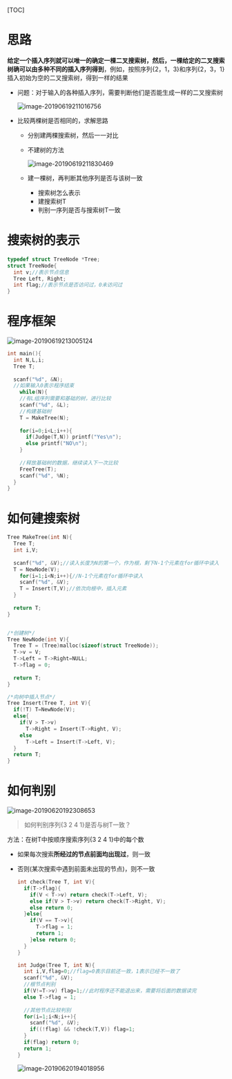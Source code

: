 [TOC]

# 思路

**给定一个插入序列就可以唯一的确定一棵二叉搜索树，然后，一棵给定的二叉搜索树确可以由多种不同的插入序列得到**，例如，按照序列{2，1，3}和序列{2，3，1}插入初始为空的二叉搜索树，得到一样的结果



* 问题：对于输入的各种插入序列，需要判断他们是否能生成一样的二叉搜索树

  ![image-20190619211016756](https://github.com/chenyansong1/note/blob/master/images/data_structure/image-20190619211016756.png?raw=true)



* 比较两棵树是否相同的，求解思路

  * 分别建两棵搜索树，然后一一对比

  * 不建树的方法

    ![image-20190619211830469](https://github.com/chenyansong1/note/blob/master/images/data_structure/image-20190619211830469.png?raw=true)

  * 建一棵树，再判断其他序列是否与该树一致

    * 搜索树怎么表示
    * 建搜索树T
    * 判别一序列是否与搜索树T一致

    

# 搜索树的表示

```c
typedef struct TreeNode *Tree;
struct TreeNode{
  int v;//表示节点信息
  Tree Left, Right;
  int flag;//表示节点是否访问过，0未访问过
}
```



# 程序框架

![image-20190619213005124](https://github.com/chenyansong1/note/blob/master/images/data_structure/image-20190619213005124.png?raw=true)

```c
int main(){
  int N,L,i;
  Tree T;
  
  scanf("%d", &N);
  //如果输入0表示程序结束
	while(N){
    //有L组序列需要和基础的树，进行比较
    scanf("%d", &L);
    //构建基础树
    T = MakeTree(N);
    
    for(i=0;i<L;i++){
      if(Judge(T,N)) printf("Yes\n");
      else printf("NO\n");
    }
    
    //释放基础树的数据，继续读入下一次比较
    FreeTree(T);
    scanf("%d", %N);
  }
}
```



# 如何建搜索树

```c
Tree MakeTree(int N){
  Tree T;
  int i,V;
  
  scanf("%d", &V);//读入长度为N的第一个，作为根，剩下N-1个元素在for循环中读入
  T = NewNode(V);
 	for(i=1;i<N;i++){//N-1个元素在for循环中读入
    scanf("%d", &V);
    T = Insert(T,V);//依次向根中，插入元素
  }
  
  return T;
}


/*创建树*/
Tree NewNode(int V){
  Tree T = (Tree)malloc(sizeof(struct TreeNode));
  T->v = V;
  T->Left = T->Right=NULL;
  T->flag = 0;
  
  return T;
}

/*向树中插入节点*/
Tree Insert(Tree T, int V){
  if(!T) T=NewNode(V);
  else{
    if(V > T->v)
      T->Right = Insert(T->Right, V);
    else
      T->Left = Insert(T->Left, V);
  }
  return T;
}
```

# 如何判别

![image-20190620192308653](/Users/chenyansong/Documents/note/images/data_structure/image-20190620192308653.png)

> 如何判别序列{3 2 4 1}是否与树T一致？

方法：在树T中按顺序搜索序列{3 2 4 1}中的每个数

* 如果每次搜索**所经过的节点前面均出现过**，则一致

* 否则(某次搜索中遇到前面未出现的节点)，则不一致

  ```c
  int check(Tree T, int V){
    if(T->flag){
      if(V < T->v) return check(T->Left, V);
      else if(V > T->v) return check(T->Right, V);
      else return 0;
    }else{
      if(V == T->v){
        T->flag = 1;
        return 1;
      }else return 0;
    }
  }
  
  int Judge(Tree T, int N){
    int i,V,flag=0;//flag=0表示目前还一致，1表示已经不一致了
    scanf("%d", &V);
    //根节点判别
  	if(V!=T->v) flag=1;//此时程序还不能退出来，需要将后面的数据读完
    else T->flag = 1;
    
    //其他节点比较判别
    for(i=1;i<N;i++){
      scanf("%d", &V);
      if((!flag) && !check(T,V)) flag=1;
    }
    if(flag) return 0;
    return 1;
  }
  ```

  ![image-20190620194018956](/Users/chenyansong/Documents/note/images/data_structure/image-20190620194018956.png)